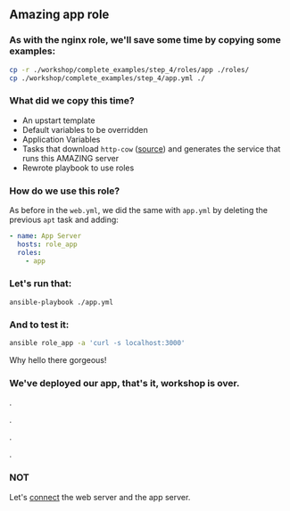 ## Amazing app role

### As with the **nginx** role, we'll save some time by copying some examples:

```sh
cp -r ./workshop/complete_examples/step_4/roles/app ./roles/
cp ./workshop/complete_examples/step_4/app.yml ./
```

### What did we copy this time?

- An upstart template
- Default variables to be overridden
- Application Variables
- Tasks that download `http-cow` ([source](http://github.com/erikzaadi/http-cowsay)) and generates the service that runs this AMAZING server
- Rewrote playbook to use roles

### How do we use this role?

As before in the `web.yml`, we did the same with `app.yml` by deleting the previous `apt` task and adding:

```yaml
- name: App Server
  hosts: role_app
  roles:
    - app
```

### Let's run that:

```
ansible-playbook ./app.yml
```

### And to test it:

```sh
ansible role_app -a 'curl -s localhost:3000'
```

Why hello there gorgeous!

### We've deployed our app, that's it, workshop is over.

.

.

.

.

### NOT

Let's [connect](./5_connecting_everything.md) the web server and the app server.
